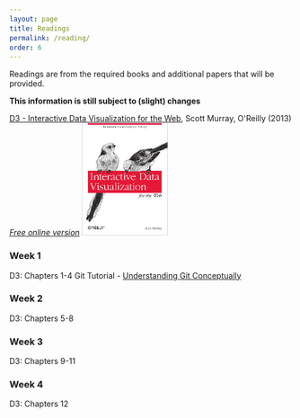 ```yaml
---
layout: page
title: Readings
permalink: /reading/
order: 6
---
```


Readings are from the required books and additional papers that will be provided. 

**This information is still subject to (slight) changes**

[D3 - Interactive Data Visualization for the Web](http://www.amazon.com/Interactive-Data-Visualization-Scott-Murray-ebook/dp/B00BSG68UQ), Scott Murray, O'Reilly (2013)
*[Free online version](http://chimera.labs.oreilly.com/books/1230000000345)*
<img src="/assets/i/interactive_data_visualization.jpg" />

### Week 1
D3: Chapters 1-4
Git Tutorial - [Understanding Git Conceptually](http://www.sbf5.com/~cduan/technical/git/)

### Week 2
D3: Chapters 5-8

### Week 3
D3: Chapters 9-11

### Week 4
D3: Chapters 12
